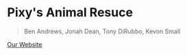 # Pixy's Animal Resuce
> Ben Andrews, Jonah Dean, Tony DiRubbo, Kevon Small

[Our Website](google.com)
